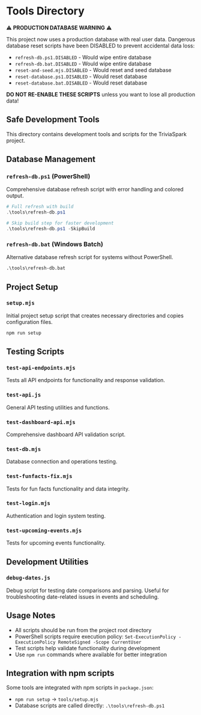 # Tools Directory

⚠️ **PRODUCTION DATABASE WARNING** ⚠️

This project now uses a production database with real user data. Dangerous database reset scripts have been DISABLED to prevent accidental data loss:

- `refresh-db.ps1.DISABLED` - Would wipe entire database
- `refresh-db.bat.DISABLED` - Would wipe entire database  
- `reset-and-seed.mjs.DISABLED` - Would reset and seed database
- `reset-database.ps1.DISABLED` - Would reset database
- `reset-database.bat.DISABLED` - Would reset database

**DO NOT RE-ENABLE THESE SCRIPTS** unless you want to lose all production data!

## Safe Development Tools

This directory contains development tools and scripts for the TriviaSpark project.

## Database Management

### `refresh-db.ps1` (PowerShell)

Comprehensive database refresh script with error handling and colored output.

```powershell
# Full refresh with build
.\tools\refresh-db.ps1

# Skip build step for faster development
.\tools\refresh-db.ps1 -SkipBuild
```

### `refresh-db.bat` (Windows Batch)

Alternative database refresh script for systems without PowerShell.

```cmd
.\tools\refresh-db.bat
```

## Project Setup

### `setup.mjs`

Initial project setup script that creates necessary directories and copies configuration files.

```bash
npm run setup
```

## Testing Scripts

### `test-api-endpoints.mjs`

Tests all API endpoints for functionality and response validation.

### `test-api.js`

General API testing utilities and functions.

### `test-dashboard-api.mjs`

Comprehensive dashboard API validation script.

### `test-db.mjs`

Database connection and operations testing.

### `test-funfacts-fix.mjs`

Tests for fun facts functionality and data integrity.

### `test-login.mjs`

Authentication and login system testing.

### `test-upcoming-events.mjs`

Tests for upcoming events functionality.

## Development Utilities

### `debug-dates.js`

Debug script for testing date comparisons and parsing. Useful for troubleshooting date-related issues in events and scheduling.

## Usage Notes

- All scripts should be run from the project root directory
- PowerShell scripts require execution policy: `Set-ExecutionPolicy -ExecutionPolicy RemoteSigned -Scope CurrentUser`
- Test scripts help validate functionality during development
- Use `npm run` commands where available for better integration

## Integration with npm scripts

Some tools are integrated with npm scripts in `package.json`:

- `npm run setup` → `tools/setup.mjs`
- Database scripts are called directly: `.\tools\refresh-db.ps1`
